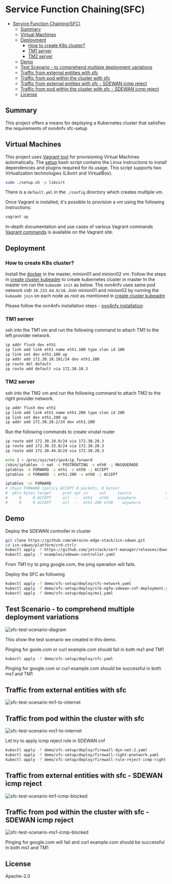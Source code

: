 # Service Function Chaining(SFC)

- [Service Function Chaining(SFC)](#service-function-chainingsfc)
  - [Summary](#summary)
  - [Virtual Machines](#virtual-machines)
  - [Deployment](#deployment)
    - [How to create K8s cluster?](#how-to-create-k8s-cluster)
    - [TM1 server](#tm1-server)
    - [TM2 server](#tm2-server)
  - [Demo](#demo)
  - [Test Scenario - to comprehend multiple deployment variations](#test-scenario---to-comprehend-multiple-deployment-variations)
  - [Traffic from external entities with sfc](#traffic-from-external-entities-with-sfc)
  - [Traffic from pod within the cluster with sfc](#traffic-from-pod-within-the-cluster-with-sfc)
  - [Traffic from external entities with sfc - SDEWAN icmp reject](#traffic-from-external-entities-with-sfc---sdewan-icmp-reject)
  - [Traffic from pod within the cluster with sfc - SDEWAN icmp reject](#traffic-from-pod-within-the-cluster-with-sfc---sdewan-icmp-reject)
  - [License](#license)

## Summary

This project offers a means for deploying a Kubernetes cluster
that satisfies the requirements of ovn4nfv sfc-setup

## Virtual Machines

This project uses [Vagrant tool][2] for provisioning Virtual Machines
automatically. The [setup](setup.sh) bash script contains the
Linux instructions to install dependencies and plugins required for
its usage. This script supports two Virtualization technologies
(Libvirt and VirtualBox).

```bash
sudo ./setup.sh -p libvirt
```

There is a `default.yml` in the `./config` directory which creates multiple vm.

Once Vagrant is installed, it's possible to provision a vm using
the following instructions:

```bash
vagrant up
```

In-depth documentation and use cases of various Vagrant commands [Vagrant commands][3]
is available on the Vagrant site.

## Deployment

### How to create K8s cluster?

Install the [docker](https://docs.docker.com/engine/install/ubuntu/) in the master, minion01 and minion02 vm.
Follow the steps in [create cluster kubeadm](https://kubernetes.io/docs/setup/production-environment/tools/kubeadm/create-cluster-kubeadm/) to create kubernetes cluster in master
In the master vm run the `kubeadm init` as below. The ovn4nfv uses same pod network cidr `10.233.64.0/18`.
Join minion01 and minion02 by running the `kubeadm join` on each node as root as mentioned in [create cluster kubeadm](https://kubernetes.io/docs/setup/production-environment/tools/kubeadm/create-cluster-kubeadm/)

Please follow the ovn4nfv installation steps - [ovn4nfv installation](https://github.com/ovn4nfv/ovn4nfv-k8s-plugin#quickstart-installation-guide)

### TM1 server

ssh into the TM1 vm and run the following command to attach TM1 to the left provider network.

```bash
ip addr flush dev eth1
ip link add link eth1 name eth1.100 type vlan id 100
ip link set dev eth1.100 up
ip addr add 172.30.10.101/24 dev eth1.100
ip route del default
ip route add default via 172.30.10.3
```

### TM2 server

ssh into the TM2 vm and run the following command to attach TM2 to the right provider network.

```bash
ip addr flush dev eth1
ip link add link eth1 name eth1.200 type vlan id 200
ip link set dev eth1.200 up
ip addr add 172.30.20.2/24 dev eth1.200
```

Run the following commands to create virutal router

```bash
ip route add 172.30.10.0/24 via 172.30.20.3
ip route add 172.30.33.0/24 via 172.30.20.3
ip route add 172.30.44.0/24 via 172.30.20.3
```

```bash
echo 1 > /proc/sys/net/ipv4/ip_forward
/sbin/iptables -t nat -A POSTROUTING -o eth0 -j MASQUERADE
iptables -A FORWARD -i eth1 -o eth0 -j ACCEPT
iptables -A FORWARD -i eth1.200 -o eth0 -j ACCEPT

iptables -vL FORWARD
# Chain FORWARD (policy ACCEPT 0 packets, 0 bytes)
#  pkts bytes target     prot opt in     out     source               destination
#     0     0 ACCEPT     all  --  eth1   eth0    anywhere             anywhere
#     0     0 ACCEPT     all  --  eth1.200 eth0    anywhere             anywhere
```

## Demo

Deploy the SDEWAN controller in cluster

```bash
git clone https://github.com/akraino-edge-stack/icn-sdwan.git
cd icn-sdwan/platform/crd-ctrlr
kubectl apply -f https://github.com/jetstack/cert-manager/releases/download/v0.11.0/cert-manager.yaml --validate=false
kubectl apply -f examples/sdewan-controller.yaml
```

From TM1 try to ping google.com, the ping operation will fails.

Deploy the SFC as following

```bash
kubectl apply -f demo/sfc-setup/deploy/sfc-network.yaml
kubectl apply -f demo/sfc-setup/deploy/slb-ngfw-sdewan-cnf-deployment.yaml
kubectl apply -f demo/sfc-setup/deploy/ms1.yaml
```

## Test Scenario - to comprehend multiple deployment variations

![sfc-test-scenario-diagram](../../images/sfc-test-scenario-diagram.png)

This show the test scenario we created in this demo.

Pinging for goole.com or curl example.com should fail in both ms1 and TM1

```bash
kubectl apply -f demo/sfc-setup/deploy/sfc.yaml
```

Pinging for google.com or curl example.com should be successful in both ms1 and TM1

## Traffic from external entities with sfc

![sfc-test-scenario-tm1-to-internet](../../images/sfc-test-scenario-tm1-to-internet.png)

## Traffic from pod within the cluster with sfc

![sfc-test-scenario-ms1-to-internet](../../images/sfc-test-scenario-ms1-to-internet.png)

Let try to apply icmp reject rule in SDEWAN cnf

```bash
kubectl apply -f demo/sfc-setup/deploy/firewall-dyn-net-2.yaml
kubectl apply -f demo/sfc-setup/deploy/firewall-right-pnetwork.yaml
kubectl apply -f demo/sfc-setup/deploy/firewall-rule-reject-icmp-right-pnetwork.yaml
```

## Traffic from external entities with sfc - SDEWAN icmp reject

![sfc-test-scenario-tm1-icmp-blocked](../../images/sfc-test-scenario-tm1-icmp-blocked.png)

## Traffic from pod within the cluster with sfc - SDEWAN icmp reject

![sfc-test-scenario-ms1-icmp-blocked](../../images/sfc-test-scenario-ms1-icmp-blocked.png)

Pinging for google.com will fail and curl example.com should be successful in both ms1 and TM1

## License

Apache-2.0

[1]: https://www.vagrantup.com/
[2]: https://www.vagrantup.com/docs/cli/
[3]: https://www.github.com/akraino-edge-stack/icn-sdwan
